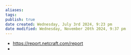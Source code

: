 ```yaml
---
aliases: 
tags: 
publish: true
date created: Wednesday, July 3rd 2024, 9:23 pm
date modified: Wednesday, November 20th 2024, 9:37 pm
---
```


- https://report.netcraft.com/report
- 
